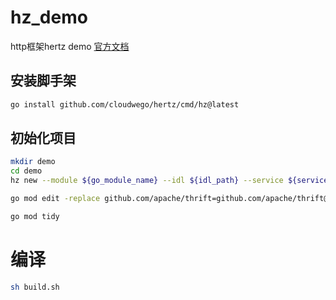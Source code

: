 # hz_demo
http框架hertz demo
[官方文档](https://www.cloudwego.io/zh/docs/hertz/overview/)

## 安装脚手架

```sh
go install github.com/cloudwego/hertz/cmd/hz@latest
```

## 初始化项目

```sh
mkdir demo
cd demo
hz new --module ${go_module_name} --idl ${idl_path} --service ${service_name}

go mod edit -replace github.com/apache/thrift=github.com/apache/thrift@v0.13.0   

go mod tidy
```

# 编译

```sh
sh build.sh
```